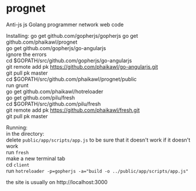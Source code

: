 prognet
=======

Anti-js js Golang programmer network web code

Installing:
go get github.com/gopherjs/gopherjs
go get github.com/phaikawl/prognet  
go get github.com/gopherjs/go-angularjs  
ignore the errors  
cd $GOPATH/src/github.com/gopherjs/go-angularjs  
git remote add pk https://github.com/phaikawl/go-angularjs.git  
git pull pk master  
cd $GOPATH/src/github.com/phaikawl/prognet/public  
run grunt   
go get github.com/phaikawl/hotreloader  
go get github.com/pilu/fresh  
cd $GOPATH/src/github.com/pilu/fresh  
git remote add pk https://github.com/phaikawl/fresh.git  
git pull pk master  

Running:  
in the directory:  
delete `public/app/scripts/app.js` to be sure that it doesn't work if it doesn't work  
run `fresh`  
make a new terminal tab  
cd `client`  
run `hotreloader -p=gopherjs -a="build -o ../public/app/scripts/app.js"`  

the site is usually on http://localhost:3000
